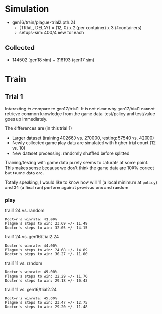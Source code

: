 
# Simulation

* gen16/train/plague-trial2.pth.24
  * (TRIAL, DELAY) = (12, 0) x 2 (per container) x 3 (#containers)
  * setups-sim: 400/4 new for each

## Collected

* 144502 (gen18 sim) + 316193 (gen17 sim)

# Train

## Trial 1

Interesting to compare to gen17/trial1. It is not clear why gen17/trial1 cannot retrieve common knowledge from the game data. test/policy and test/value goes up immediately.

The differences are (in this trial 1)

* Larger dataset (training 402660 vs. 270000, testing: 57540 vs. 42000)
* Newly collected game play data are simulated with higher trial count (12 vs. 10)
* New dataset processing: randomly shuffled before splitted

Training/testing with game data purely seems to saturate at some point. This makes sense because we don't think the game data are 100% correct but tsume data are.

Totally speaking, I would like to know how will 11 (a local minimum at `policy`) and 24 (a final run) perform against previous one and random

### play

trail1.24 vs. random
```
Doctor's winrate: 42.00%
Plague's steps to win: 23.69 +/- 11.49
Doctor's steps to win: 32.05 +/- 14.15
```

trail1.24 vs. gen16/trial2.24
```
Doctor's winrate: 44.00%
Plague's steps to win: 24.68 +/- 14.89
Doctor's steps to win: 30.27 +/- 11.00
```

trail1.11 vs. random
```
Doctor's winrate: 49.00%
Plague's steps to win: 22.29 +/- 11.70
Doctor's steps to win: 29.18 +/- 10.43
```

trail1.11 vs. gen16/trial2.24
```
Doctor's winrate: 45.00%
Plague's steps to win: 23.47 +/- 12.75
Doctor's steps to win: 29.20 +/- 11.48
```

